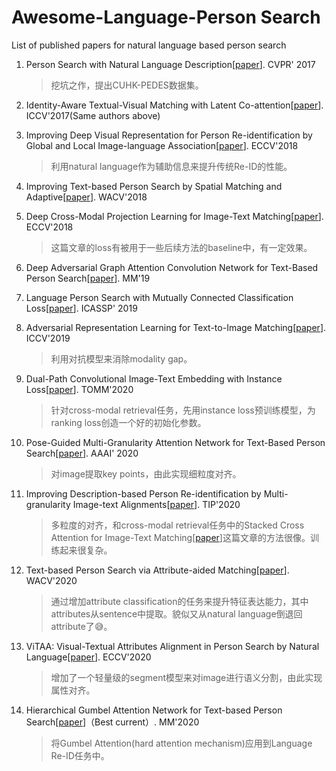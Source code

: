 # Awesome-Language-Person Search
List of published papers for natural language based person search

1. Person Search with Natural Language Description[[paper](https://arxiv.org/abs/1702.05729)]. CVPR' 2017

   > 挖坑之作，提出CUHK-PEDES数据集。

2. Identity-Aware Textual-Visual Matching with Latent Co-attention[[paper](https://arxiv.org/abs/1708.01988)]. ICCV'2017(Same authors above)

3. Improving Deep Visual Representation for Person Re-identification by Global and Local Image-language Association[[paper](https://arxiv.org/abs/1808.01571)]. ECCV'2018

   > 利用natural language作为辅助信息来提升传统Re-ID的性能。

4. Improving Text-based Person Search by Spatial Matching and Adaptive[[paper](https://www.computer.org/csdl/proceedings-article/wacv/2018/488601b879/12OmNwAbquV)]. WACV'2018

5. Deep Cross-Modal Projection Learning for Image-Text Matching[[paper](https://openaccess.thecvf.com/content_ECCV_2018/papers/Ying_Zhang_Deep_Cross-Modal_Projection_ECCV_2018_paper.pdf)]. ECCV'2018

   > 这篇文章的loss有被用于一些后续方法的baseline中，有一定效果。

6. Deep Adversarial Graph Attention Convolution Network for Text-Based Person Search[[paper](https://dl.acm.org/citation.cfm?id=3350991)]. MM'19

7. Language Person Search with Mutually Connected Classification Loss[[paper](https://ieeexplore.ieee.org/document/8682456)]. ICASSP' 2019

8. Adversarial Representation Learning for Text-to-Image Matching[[paper](https://arxiv.org/abs/1908.10534)]. ICCV'2019

   > 利用对抗模型来消除modality gap。

9. Dual-Path Convolutional Image-Text Embedding with Instance Loss[[paper](https://arxiv.org/abs/1711.05535)]. TOMM'2020

   > 针对cross-modal retrieval任务，先用instance loss预训练模型，为ranking loss创造一个好的初始化参数。

10. Pose-Guided Multi-Granularity Attention Network for Text-Based Person Search[[paper](https://arxiv.org/abs/1809.08440)]. AAAI' 2020

    > 对image提取key points，由此实现细粒度对齐。

11. Improving Description-based Person Re-identification by Multi-granularity Image-text Alignments[[paper](https://arxiv.org/abs/1906.09610)].  TIP'2020

    > 多粒度的对齐，和cross-modal retrieval任务中的Stacked Cross Attention for Image-Text Matching[[paper]()]这篇文章的方法很像。训练起来很复杂。

12. Text-based Person Search via Attribute-aided Matching[[paper](https://ieeexplore.ieee.org/document/9093640)]. WACV'2020

    > 通过增加attribute classification的任务来提升特征表达能力，其中attributes从sentence中提取。貌似又从natural language倒退回attribute了:sweat_smile:。

13. ViTAA: Visual-Textual Attributes Alignment in Person Search by Natural Language[[paper](https://arxiv.org/abs/2005.07327)]. ECCV'2020

    > 增加了一个轻量级的segment模型来对image进行语义分割，由此实现属性对齐。

14. Hierarchical Gumbel Attention Network for Text-based Person Search[[paper](https://dl.acm.org/doi/10.1145/3394171.3413864)]（Best current）. MM'2020

    > 将Gumbel Attention(hard attention mechanism)应用到Language Re-ID任务中。


